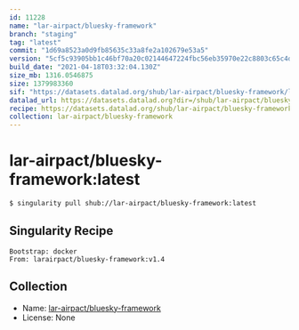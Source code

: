 ```yaml
---
id: 11228
name: "lar-airpact/bluesky-framework"
branch: "staging"
tag: "latest"
commit: "1d69a8523a0d9fb85635c33a8fe2a102679e53a5"
version: "5cf5c93905bb1c46bf70a20c02144647224fbc56eb35970e22c8803c65c4dfa6"
build_date: "2021-04-18T03:32:04.130Z"
size_mb: 1316.0546875
size: 1379983360
sif: "https://datasets.datalad.org/shub/lar-airpact/bluesky-framework/latest/2021-04-18-1d69a852-5cf5c939/5cf5c93905bb1c46bf70a20c02144647224fbc56eb35970e22c8803c65c4dfa6.sif"
datalad_url: https://datasets.datalad.org?dir=/shub/lar-airpact/bluesky-framework/latest/2021-04-18-1d69a852-5cf5c939/
recipe: https://datasets.datalad.org/shub/lar-airpact/bluesky-framework/latest/2021-04-18-1d69a852-5cf5c939/Singularity
collection: lar-airpact/bluesky-framework
---
```


# lar-airpact/bluesky-framework:latest

```bash
$ singularity pull shub://lar-airpact/bluesky-framework:latest
```

## Singularity Recipe

```singularity
Bootstrap: docker
From: larairpact/bluesky-framework:v1.4
```

## Collection

 - Name: [lar-airpact/bluesky-framework](https://github.com/lar-airpact/bluesky-framework)
 - License: None

